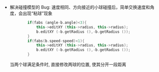 - 解决碰撞模型的 Bug: 速度相同、方向接近的小球碰撞后，简单交换速度和角度，会出现“粘球”现象  

	```cpp
			if(fabs (angle-b.angle)<3){
				this->editXY (this->radius, this->radius);
				b.editXY (-b.getRadius (),-b.getRadius ());
			}
			if(fabs(b.speed-speed)<1){
				this->editXY (this->radius, this->radius);
				b.editXY (-b.getRadius (),-b.getRadius ());
			}
	```

	当两个球满足条件时, 直接修改两球的位置, 使其分开一段距离

	